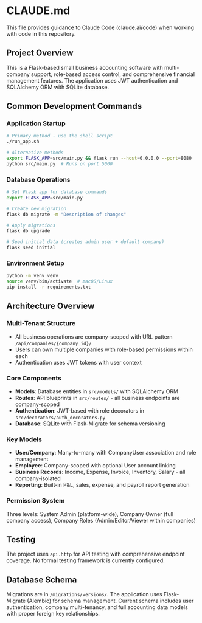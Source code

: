 # CLAUDE.md

This file provides guidance to Claude Code (claude.ai/code) when working with code in this repository.

## Project Overview

This is a Flask-based small business accounting software with multi-company support, role-based access control, and comprehensive financial management features. The application uses JWT authentication and SQLAlchemy ORM with SQLite database.

## Common Development Commands

### Application Startup

```bash
# Primary method - use the shell script
./run_app.sh

# Alternative methods
export FLASK_APP=src/main.py && flask run --host=0.0.0.0 --port=8080
python src/main.py  # Runs on port 5000
```

### Database Operations

```bash
# Set Flask app for database commands
export FLASK_APP=src/main.py

# Create new migration
flask db migrate -m "Description of changes"

# Apply migrations
flask db upgrade

# Seed initial data (creates admin user + default company)
flask seed initial
```

### Environment Setup

```bash
python -m venv venv
source venv/bin/activate  # macOS/Linux
pip install -r requirements.txt
```

## Architecture Overview

### Multi-Tenant Structure

- All business operations are company-scoped with URL pattern `/api/companies/{company_id}/`
- Users can own multiple companies with role-based permissions within each
- Authentication uses JWT tokens with user context

### Core Components

- **Models**: Database entities in `src/models/` with SQLAlchemy ORM
- **Routes**: API blueprints in `src/routes/` - all business endpoints are company-scoped
- **Authentication**: JWT-based with role decorators in `src/decorators/auth_decorators.py`
- **Database**: SQLite with Flask-Migrate for schema versioning

### Key Models

- **User/Company**: Many-to-many with CompanyUser association and role management
- **Employee**: Company-scoped with optional User account linking
- **Business Records**: Income, Expense, Invoice, Inventory, Salary - all company-isolated
- **Reporting**: Built-in P&L, sales, expense, and payroll report generation

### Permission System

Three levels: System Admin (platform-wide), Company Owner (full company access), Company Roles (Admin/Editor/Viewer within companies)

## Testing

The project uses `api.http` for API testing with comprehensive endpoint coverage. No formal testing framework is currently configured.

## Database Schema

Migrations are in `/migrations/versions/`. The application uses Flask-Migrate (Alembic) for schema management. Current schema includes user authentication, company multi-tenancy, and full accounting data models with proper foreign key relationships.
